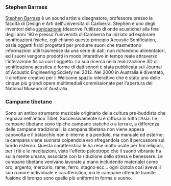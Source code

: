 ### Stephen Barrass
[Stephen Barrass](http://stephenbarrass.com/) è un sound artist e disegnatore,  professore presso la facoltà di Design e Arti dell'Università 
di Canberra. Stephen è  uno degli inventori della [sonicazione](http://it.wikipedia.org/wiki/Sonicazione) (descrive l'utilizzo di onde acustiche) alla fine 
degli anni '90 e presso l'università di Camberra ha iniziato ad esplorare sonificazioni fisiche, egli chiamò questo 
principio Acoustic Sonification, ossia oggetti fisici progettati per produrre suoni che trasmettono informazioni utili 
trasmesse da una serie di dati; non richiedono alimentatori, ed i suoni vengono prodotti in modo interattivo in tempo 
reale attraverso l'interazione fisica con l'oggetto. 
La sua ricerca nella realizzazione 3D di sonificazione acustica e forme di dati sonori è stata pubblicata sul Journal 
of Acoustic Engineering Society nel 2012. Nel 2000 in Australia è diventato, il direttore creativo per il Welcome 
spazio interattivo che è stato uno delle cinque più grandi opere multimediali commissionate per l'apertura 
del National Museum of Australia. 

### Campane tibetane
Sono un antico strumento musicale originario della cultura pre-buddista che regnava nell'antico Tibet. Successivamente si è diffusa in tutta l'Asia. Le campane tibetane sono tipiche campane statiche o a terra e, a differenza delle campane tradizionali, la campana tibetana non viene appesa capovolta e il batacchio non è interno e a pendolo, ma manuale ed esterno: la campana viene suonata colpendola e/o sfregandola con il percussore sul bordo esterno. Questa caratteristica le ha rese molto usate per fini religiosi, per i riti e le meditazioni, visto l'effetto psicotropo che il suono vibrante ha sulla mente umana, associate con la riduzione dello stress e benessere. Le campane tibetane venivano lavorate a mano includendo materialei come oro, argento, mercurio, rame, ferro, stagno ecc... ogni ciotola così aveva il suo rumore individuale e  caratteristico; ma le campane ottenute tramite fusione di bronzo sono quelle più uniformi in forma e suono. 






